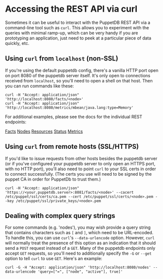 # Accessing the REST API via curl

Sometimes it can be useful to interact with the PuppetDB REST API via
a command-line tool such as `curl`.  This allows you to  experiment
with the queries with minimal ramp-up, which can be very handy if you are
prototyping an application, just need to peek at a particular piece of
data quickly, etc.

## Using `curl` from `localhost` (non-SSL)

If you're using the default puppetdb config, there's a vanilla HTTP port open
on port 8080 of the puppetdb server itself.  It's only open to connections
received from `localhost`, so you'll need to open a shell on that host.  Then
you can run commands like these:

    curl -H "Accept: application/json" 'http://localhost:8080/facts/<node>'
    curl -H "Accept: application/json" 'http://localhost:8080/metrics/mbean/java.lang:type=Memory'

For additional examples, please see the docs for the individual REST endpoints:

[Facts](facts.md)
[Nodes](node.md)
[Resources](resource.md)
[Status](status.md)
[Metrics](metrics.md)

## Using `curl` from remote hosts (SSL/HTTPS)

If you'd like to issue requests from other hosts besides the puppetdb server
(or if you've configured your puppetdb server to only open an HTTPS port, with
no HTTP port), you'll also need to point `curl` to your SSL certs in order
to connect successfully.  (The certs you use will need to be signed by the
puppet CA in order for PuppetDb to trust them.)

    curl -H "Accept: application/json" 'https://<your.puppetdb.server>:8081/facts/<node>' --cacert /etc/puppet/ssl/certs/ca.pem --cert /etc/puppet/ssl/certs/<node>.pem --key /etc/puppet/ssl/private_keys/<node>.pem

## Dealing with complex query strings

For some commands (e.g. 'nodes'), you may wish provide a query string that contains
characters such as `[` and `]`, which need to be URL-encoded.  To handle this,
you can use `curl`'s `--data-urlencode` option.  However, `curl` will normally
treat the presence of this option as an indication that it should send a `POST`
request instead of a `GET`.  Many of the puppetdb endpoints only accept `GET`
requests, so you'll need to additionally specify the `-G` or `--get` option to
tell `curl` to use `GET`.  Here's an example:

    curl -G -H "Accept: application/json" 'http://localhost:8080/nodes' --data-urlencode 'query=["=", ["node", "active"], true]'





